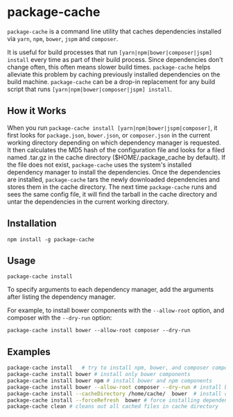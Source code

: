 package-cache
=========

`package-cache` is a command line utility that caches dependencies installed via `yarn`, `npm`, `bower`, `jspm`
and `composer`.

It is useful for build processes that run `[yarn|npm|bower|composer|jspm] install` every time as part of their
build process. Since dependencies don't change often, this often means slower build times. `package-cache`
helps alleviate this problem by caching previously installed dependencies on the build machine. 
`package-cache` can be a drop-in replacement for any build script that runs `[yarn|npm|bower|composer|jspm] install`.

## How it Works
When you run `package-cache install [yarn|npm|bower|jspm|composer]`, it first looks for `package.json`, `bower.json`,
or `composer.json` in the current working directory depending on which dependency manager is requested.
It then calculates the MD5 hash of the configuration file and looks for a filed named 
<MD5 of config.json>.tar.gz in the cache directory ($HOME/.package_cache by default). If the file does not
exist, `package-cache` uses the system's installed dependency manager to install the dependencies. Once the
dependencies are installed, `package-cache` tars the newly downloaded dependencies and stores them in the
cache directory. The next time `package-cache` runs and sees the same config file, it will find the tarball
in the cache directory and untar the dependencies in the current working directory.


## Installation
```
npm install -g package-cache
```

## Usage
```
package-cache install
```

To specify arguments to each dependency manager, add the arguments after listing the dependency manager. 

For example, to install bower components with the `--allow-root` option, and composer with the `--dry-run` option:
```
package-cache install bower --allow-root composer --dry-run
```

## Examples
```bash
package-cache install	# try to install npm, bower, and composer components
package-cache install bower	# install only bower components
package-cache install bower npm	# install bower and npm components
package-cache install bower --allow-root composer --dry-run	# install bower with allow-root, and composer with --dry-run
package-cache install --cacheDirectory /home/cache/  bower 	# install components using /home/cache as cache directory
package-cache install --forceRefresh  bower	# force installing dependencies from package manager without cache
package-cache clean	# cleans out all cached files in cache directory
```
